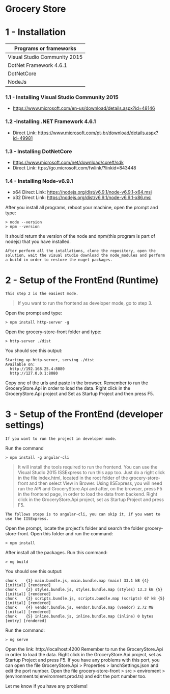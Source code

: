 # Grocery Store
# 1 - Installation
| Programs or frameworks | 
| ------ | 
| Visual Studio Community 2015 | 
| DotNet Framework 4.6.1 | 
| DotNetCore | 
| NodeJs | 

### 1.1 - Installing Visual Studio Community 2015

  - https://www.microsoft.com/en-us/download/details.aspx?id=48146

### 1.2 -Installing .NET Framework 4.6.1
  - Direct Link: https://www.microsoft.com/pt-br/download/details.aspx?id=49981

### 1.3 - Installing DotNetCore
  - https://www.microsoft.com/net/download/core#/sdk
  - Direct Link: ttps://go.microsoft.com/fwlink/?linkid=843448

### 1.4 - Installing Node-v6.9.1
  - x64 Direct Link: 
  https://nodejs.org/dist/v6.9.1/node-v6.9.1-x64.msi
  - x32 Direct Link: 
  https://nodejs.org/dist/v6.9.1/node-v6.9.1-x86.msi

After you install all programs, reboot your machine, open the prompt and type:
```
> node --version
> npm --version
```
It should return the version of the node and npm(this program is part of nodejs) that you have installed.

    After perform all the intallations, clone the repository, open the solution, wait the visual studio download the node_modules and perform a build in order to restore the nuget packages.

# 2 - Setup of the FrontEnd (Runtime)
	This step 2 is the easiest mode.

> If you want to run the frontend as developer mode, go to step 3.

Open the prompt and type:
```
> npm install http-server -g
```
Open the grocery-store-front folder and type:
```
> http-server ./dist 
```
You should see this output:
```
Starting up http-server, serving ./dist
Available on:
  http://192.168.25.4:8080
  http://127.0.0.1:8080
```
Copy one of the urls and paste in the browser.
Remember to run the GroceryStore.Api in order to load the data.
Right click in the GroceryStore.Api project and Set as Startup Project and then press F5.

# 3 - Setup of the FrontEnd (developer settings)
    If you want to run the project in developer mode.
    
Run the command
```
> npm install -g angular-cli
```
>It will install the tools required to run the frontend.
>You can use the Visual Studio 2015 ISSExpress to run this app too. Just do a right click in the file index.html, located in the root folder of the grocery-store-front and then select View in Brower.
>Using IISExpress, you will need run the API and GroceryStore.Api and after, on the browser, press F5 in the frontend page, in order to load the data from backend.
>Right click in the GroceryStore.Api project, set as Startup Project and press F5.

    The follows steps is to angular-cli, you can skip it, if you want to use the IISExpress.
Open the prompt, locate the project's folder and search the folder grocery-store-front. Open this folder and run the command:
```
> npm install
```
After install all the packages. Run this command:
```
> ng build
```
You should see this output:
```
chunk    {1} main.bundle.js, main.bundle.map (main) 33.1 kB {4} [initial] [rendered]
chunk    {2} styles.bundle.js, styles.bundle.map (styles) 13.3 kB {5} [initial] [rendered]
chunk    {3} scripts.bundle.js, scripts.bundle.map (scripts) 67 kB {5} [initial] [rendered]
chunk    {4} vendor.bundle.js, vendor.bundle.map (vendor) 2.72 MB [initial] [rendered]
chunk    {5} inline.bundle.js, inline.bundle.map (inline) 0 bytes [entry] [rendered]
```

Run the command:
```
> ng serve
```
Open the link: 
http://localhost:4200
Remember to run the GroceryStore.Api in order to load the data.
Right click in the GroceryStore.Api project, set as Startup Project and press F5.
If you have any problems with this port, you can open the file  GroceryStore.Api > Properties > lanchSettings.json and edit the port number. Open the file grocery-store-front > src > enviroment > (environment.ts|environment.prod.ts) and edit the port number too.

 Let me know if you have any problems!